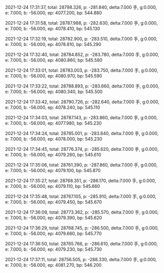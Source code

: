 2021-12-24 17:31:37, total: 28798.326, p: -281.840, delta:7.000 手, g:0.000, e: 7.000, b: -56.000, ep: 4077.200, bp: 544.880

2021-12-24 17:31:58, total: 28787.988, p: -282.630, delta:7.000 手, g:0.000, e: 7.000, b: -56.000, ep: 4078.410, bp: 545.130

2021-12-24 17:32:19, total: 28782.900, p: -283.510, delta:7.000 手, g:0.000, e: 7.000, b: -56.000, ep: 4078.810, bp: 545.290

2021-12-24 17:32:40, total: 28784.852, p: -283.780, delta:7.000 手, g:0.000, e: 7.000, b: -56.000, ep: 4080.860, bp: 545.580

2021-12-24 17:33:01, total: 28783.003, p: -283.750, delta:7.000 手, g:0.000, e: 7.000, b: -56.000, ep: 4080.970, bp: 545.590

2021-12-24 17:33:22, total: 28788.893, p: -283.660, delta:7.000 手, g:0.000, e: 7.000, b: -56.000, ep: 4080.340, bp: 545.500

2021-12-24 17:33:42, total: 28790.726, p: -282.640, delta:7.000 手, g:0.000, e: 7.000, b: -56.000, ep: 4078.240, bp: 545.110

2021-12-24 17:34:03, total: 28787.143, p: -283.860, delta:7.000 手, g:0.000, e: 7.000, b: -56.000, ep: 4077.980, bp: 545.230

2021-12-24 17:34:24, total: 28785.001, p: -283.840, delta:7.000 手, g:0.000, e: 7.000, b: -56.000, ep: 4078.000, bp: 545.230

2021-12-24 17:34:45, total: 28776.374, p: -285.620, delta:7.000 手, g:0.000, e: 7.000, b: -56.000, ep: 4079.260, bp: 545.610

2021-12-24 17:35:06, total: 28761.390, p: -287.860, delta:7.000 手, g:0.000, e: 7.000, b: -56.000, ep: 4079.100, bp: 545.870

2021-12-24 17:35:27, total: 28768.351, p: -286.170, delta:7.000 手, g:0.000, e: 7.000, b: -56.000, ep: 4079.110, bp: 545.660

2021-12-24 17:35:48, total: 28767.105, p: -285.910, delta:7.000 手, g:0.000, e: 7.000, b: -56.000, ep: 4079.450, bp: 545.670

2021-12-24 17:36:09, total: 28773.362, p: -285.570, delta:7.000 手, g:0.000, e: 7.000, b: -56.000, ep: 4079.390, bp: 545.620

2021-12-24 17:36:29, total: 28768.745, p: -286.500, delta:7.000 手, g:0.000, e: 7.000, b: -56.000, ep: 4079.660, bp: 545.770

2021-12-24 17:36:50, total: 28765.766, p: -286.610, delta:7.000 手, g:0.000, e: 7.000, b: -56.000, ep: 4079.230, bp: 545.730

2021-12-24 17:37:11, total: 28756.505, p: -288.330, delta:7.000 手, g:0.000, e: 7.000, b: -56.000, ep: 4081.270, bp: 546.200